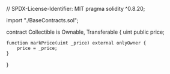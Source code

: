 // SPDX-License-Identifier: MIT
pragma solidity ^0.8.20;

import "./BaseContracts.sol";

contract Collectible is Ownable, Transferable {
	uint public price;

	function markPrice(uint _price) external onlyOwner {
		price = _price;
	}
}